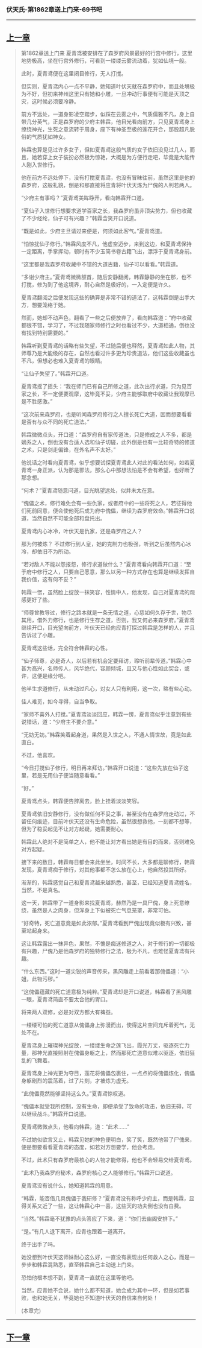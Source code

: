 ### 伏天氏-第1862章送上门来-69书吧

--------
[上一章](./c2c1dcba2138fb0be86c272d1848cbc8.md)
--------


>
>
>
>第1862章送上门来
>夏青鸢被安排在了森罗府风景最好的行宫中修行，这里地势极高，坐在行宫外修行，可看到一缕缕云雾流动着，犹如仙境一般。
>
>此时，夏青鸢便在这里闭目修行，无人打搅。
>
>但实则，夏青鸢内心一点不平静，她知道叶伏天就在森罗府中，而且处境极为不好，但初来神州这里只有她和小雕，一旦冲动行事便有可能是灭顶之灾，这时候必须要冷静。
>
>前方不远处，一道身影凌空踏步，似踩在云雾之中，气质儒雅不凡，身上自带几分英气，正是森罗府的少府主韩霖，他目光看向前方，只见夏青鸢身上缭绕神光，生死之意流转于周身，座下有神圣至极的莲花开合，那股超凡脱俗的气质犹如神女。
>
>韩霖也算是见过许多女子，但如夏青鸢这般气质的女子依旧没见过几人，而且，她若穿上女子装扮必然极为惊艳，大概是为方便行走吧，毕竟是大能传人刚入世修行。
>
>他在前方不远处停下，没有打搅夏青鸢，也没有冒昧往前，虽然这里是他的森罗府，这般礼貌，倒是和那直接将应青将叶伏天炼为尸傀的人判若两人。
>
>“少府主有事吗？”夏青鸢美眸睁开，看向韩霖开口道。
>
>“夏仙子入世修行想要求道学百家之长，我森罗府虽非顶尖势力，但也收藏了不少经纶，仙子可有兴趣？”韩霖含笑开口说道。
>
>“既是如此，少府主旦请过来便是，何须如此客气。”夏青鸢道。
>
>“怕惊扰仙子修行。”韩霖风度不凡，他虚空迈步，来到这边，和夏青鸢保持一定距离，手掌挥动，顿时有不少玉简书卷古籍飞出，漂浮于夏青鸢身前。
>
>“这里都是我森罗府收藏中不错的大道古籍，仙子可以看看。”韩霖道。
>
>“多谢少府主。”夏青鸢微微颔首，随后安静翻阅，韩霖静静的坐在那，也不打搅，修为到了他这境界，耐心自然是极好的，一入定便是许久。
>
>夏青鸢翻阅之后便发现这些的确算是非常不错的道法了，这韩霖倒是出手大方，想要笼络于她。
>
>然而，她却不动声色，翻看了一些之后便放弃了，看向韩霖道：“府中收藏都很不错，学习了，不过我随家师修行之时也看过不少，大道相通，倒也没有找到特别需要的。”
>
>韩霖听到夏青鸢的话略有些失望，不过随后便也释然，夏青鸢如此人物，其师尊乃是大能级的存在，自然也看过许多更为珍贵道法，他们这些收藏虽也不凡，但想必也难入夏青鸢的眼睛。
>
>“让仙子失望了。”韩霖开口道。
>
>夏青鸢摇了摇头：“我在师门已有自己所修之道，此次出行求道，只为见百家之长，不一定便要观摩，这毕竟不妥，少府主能够取府中收藏让我观摩已是不胜感激。”
>
>“这次前来森罗府，也是听闻森罗府修行之人擅长死亡大道，因而想要看看是否有与众不同的死亡道法。”
>
>韩霖微微点头，开口道：“森罗府自有家传道法，只是修成之人不多，都是嫡系之人，倒也没有合适人选和仙子切磋，此外倒是也有一比较奇特的修道之术，只是剑走偏锋，在外名声不太好。”
>
>他说话之时看向夏青鸢，似乎想要试探夏青鸢此人对此的看法如何，如若夏青鸢一身正派，认为那是邪法，那么心中那想法怕是不会有希望，也好断了那念想。
>
>“何术？”夏青鸢随意问道，目光眺望远处，似并未太在意。
>
>“傀儡之术，修行难免会有一些仇家，或者府中的一些将死之人，若征得他们死前同意，便会使他死后成为府中傀儡，继续为森罗府效命。”韩霖开口说道，当然自然不可能全部和盘托出。
>
>夏青鸢内心冰冷，叶伏天是仇家，还是森罗府之人？
>
>那为何被炼？
>不过修行到人皇，她的克制力也极强，听到之后虽然内心冰冷，却依旧不为所动。
>
>“若对敌人不能以怨报怨，修行求道做什么？”夏青鸢看向韩霖开口道：“至于府中修行之人，只要自己愿意，那么以另一种方式存在也算是继续发挥自我价值，这有何不妥？”
>
>韩霖一愣，虽然脸上绽放一抹笑容，性情中人，他发现，自己对夏青鸢的观感更好了些。
>
>“师尊曾教导过，修行之路本就是一条无情之道，心慈如何久存于世，物尽其用，借外力修行，也是修行生存之道，否则，我又何必来森罗府。”夏青鸢继续开口，目光望向前方，叶伏天已经向应青打探过韩霖是怎样的人，并且告诉过了小雕。
>
>夏青鸢这些话，完全符合韩霖的心性。
>
>“仙子师尊，必是奇人，以后若有机会定要拜访，聆听前辈传道。”韩霖心中甚为高兴，名师传人，风华绝代，容颜倾城，且又与他心性如此契合，或许，这便是缘分吧。
>
>他半生求道修行，从未动过凡心，对女人只有利用，这一次，略有些心动。
>
>佳人难觅，如今寻得，自当争取。
>
>“家师不喜外人打搅。”夏青鸢淡淡回应，韩霖一愣，夏青鸢似乎注意到有些说错话，道：“少府主不要介意。”
>
>“无妨无妨。”韩霖笑着起身道，果然是入世之人，不通人情世故，竟是如此直白。
>
>不过，他喜欢。
>
>“今日打搅仙子修行，明日再来拜访。”韩霖开口说道：“这些先放在仙子这里，若是无用仙子便当随意看看。”
>
>“好。”
>
>夏青鸢点头，韩霖便告辞离去，脸上挂着淡淡笑容。
>
>夏青鸢依旧安静修行，没有做任何不妥之事，甚至没有在森罗府走动过，不留任何痕迹，目前叶伏天还没有生命危险，虽然很想救他，一刻都不想等，但为了稳妥起见不让对方起疑，她需要耐心。
>
>韩霖此人绝对不是简单之人，他不能让对方看出她是有目的而来，否则难免对方起疑。
>
>接下来的数日，韩霖每日都会来此坐坐，时间不长，大多都是聊修行，韩霖发现，夏青鸢痴于修行，对其他事都不怎么放在心上，他自然投其所好。
>
>渐渐的，韩霖感觉自己和夏青鸢越来越熟悉，甚至，已经知道夏青鸢姓名，当然，不是真名。
>
>这一天，韩霖带了一道身影来找夏青鸢，赫然乃是一具尸傀，身上死意缭绕，虽然是人之肉身，但浑身上下似被死亡气息笼罩，非常可怕。
>
>“好奇特，死亡道意竟是如此浓郁。”夏青鸢看到尸傀出现竟似极有兴致，甚至站起身来。
>
>这让韩霖露出一抹异色，果然，不愧是痴迷修道之人，对于修行的一切都极有兴趣，尸傀乃是他森罗府的独特修行之法，极为不凡，也难怪夏青鸢有兴趣。
>
>“什么东西。”这时一道尖锐的声音传来，黑风雕走上前看着那傀儡道：“小姐，此物污秽。”
>
>“这傀儡蕴藏的死亡道意极为纯粹。”夏青鸢却是开口说道，韩霖看了黑风雕一眼，夏青鸢简直不要太合他的胃口。
>
>将来两人双修，必是对双方都大有裨益。
>
>一缕缕可怕的死亡道意从傀儡身上弥漫而出，使得这片空间充斥着死气，无处不在。
>
>夏青鸢身上璀璨神光绽放，一缕缕生命之莲飞出，霞光万丈，驱逐死亡力量，那神光直接照射在傀儡身躯之上，然而那死亡道意似难以驱逐，依旧狂乱的飞舞着。
>
>夏青鸢身上神光更为夺目，莲花将傀儡包裹住，一点点的将傀儡炼化，傀儡身躯剧烈的震荡着，过了片刻，才被炼为虚无。
>
>“此傀儡竟然能够坚持这么久。”夏青鸢惊叹道。
>
>“傀儡本就受我所控制，没有生命，即便承受了致命的攻击，依旧无碍，可以继续战斗。”韩霖开口说道。
>
>夏青鸢微微点头，他看向韩霖，道：“此术……”
>
>不过她似欲言又止，韩霖见她的神色便明白，笑了笑，既然他带了尸傀来，便是想要看看夏青鸢的态度，如若对方想要学，他会考虑。
>
>不过，此术只有森罗府最核心的人物才能修得，他也不会轻易交给夏青鸢。
>
>“此术乃我森罗府秘术，森罗府核心之人能够修行。”韩霖开口说道。
>
>夏青鸢没有说什么，她知道韩霖的用意。
>
>“韩霖，能否借几具傀儡于我研修？”夏青鸢没有称呼少府主，而是韩霖，显得关系又近了一些，这让韩霖心中一喜，这些天的功夫倒也没有白费。
>
>“当然。”韩霖毫不犹豫的点头答应了下来，道：“你们去幽阁安排下。”
>
>“是。”有几人退下离开，应青也跟着一道离开。
>
>终于出手了吗。
>
>她没想到叶伏天这师妹耐心这么好，一直没有表现出任何救人之心，而是一步步和韩霖混熟悉，直至韩霖自己主动送上门来。
>
>恐怕他根本想不到，夏青鸢一直就在这里等他吧。
>
>当然，应青她不会说，她什么都不知道，她会成为其中一环，但是如若事败，也和她无关，毕竟她也不知道叶伏天的自信来自何处！
>
>(本章完)
>
>

--------
[下一章](./f1168717def7807e39b538e888674341.md)
--------
